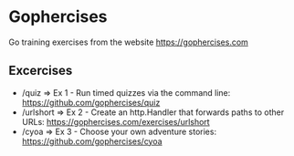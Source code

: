 # Gophercises

Go training exercises from the website https://gophercises.com

## Excercises

- /quiz => Ex 1 - Run timed quizzes via the command line: https://github.com/gophercises/quiz
- /urlshort => Ex 2 - Create an http.Handler that forwards paths to other URLs: https://gophercises.com/exercises/urlshort
- /cyoa => Ex 3 - Choose your own adventure stories: https://github.com/gophercises/cyoa
